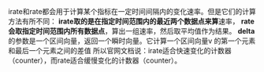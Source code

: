 irate和rate都会用于计算某个指标在一定时间间隔内的变化速率。但是它们的计算方法有所不同：
**irate取的是在指定时间范围内的最近两个数据点来算**速率，
**rate会取指定时间范围内所有数据点**，算出一组速率，然后取平均值作为结果。
**delta**的参数是一个区间向量，返回一个瞬时向量。它计算一个区间向量v 的第一个元素和最后一个元素之间的差值
所以官网文档说：irate适合快速变化的计数器（counter），而rate适合缓慢变化的计数器（counter）。